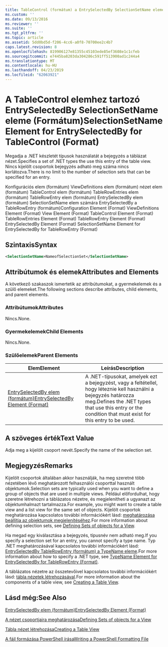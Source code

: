 ```yaml
---
title: TableControl (formátum) a EntrySelectedBy SelectionSetName eleme |} A Microsoft Docs
ms.custom: ''
ms.date: 09/13/2016
ms.reviewer: ''
ms.suite: ''
ms.tgt_pltfrm: ''
ms.topic: article
ms.assetid: 5dd0bd5d-f206-4cc6-a0f8-70700ee2c4b7
caps.latest.revision: 8
ms.openlocfilehash: 819906127e81355c45103ede85ef3608e1c1cfeb
ms.sourcegitcommit: e7445ba8203da304286c591ff513900ad1c244a4
ms.translationtype: MT
ms.contentlocale: hu-HU
ms.lasthandoff: 04/23/2019
ms.locfileid: "62063921"
---
```

# <a name="selectionsetname-element-for-entryselectedby-for-tablecontrol-format"></a><span data-ttu-id="0eb2b-102">A TableControl elemhez tartozó EntrySelectedBy SelectionSetName eleme (Formátum)</span><span class="sxs-lookup"><span data-stu-id="0eb2b-102">SelectionSetName Element for EntrySelectedBy for TableControl (Format)</span></span>

<span data-ttu-id="0eb2b-103">Megadja a .NET készletét típusok használatát a bejegyzés a táblázat nézet.</span><span class="sxs-lookup"><span data-stu-id="0eb2b-103">Specifies a set of .NET types the use this entry of the table view.</span></span> <span data-ttu-id="0eb2b-104">Nincs kijelölt csoportok bejegyzés adható meg száma nincs korlátozva.</span><span class="sxs-lookup"><span data-stu-id="0eb2b-104">There is no limit to the number of selection sets that can be specified for an entry.</span></span>

<span data-ttu-id="0eb2b-105">Konfigurációs elem (formátum) ViewDefinitions elem (formátum) nézet elem (formátum) TableControl elem (formátum) TableRowEntries elem (formátum) TableRowEntry elem (formátum) EntrySelectedBy elem (formátum) SelectionSetName elem számára EntrySelectedBy a TableRowEntry (formátum)</span><span class="sxs-lookup"><span data-stu-id="0eb2b-105">Configuration Element (Format) ViewDefinitions Element (Format) View Element (Format) TableControl Element (Format) TableRowEntries Element (Format) TableRowEntry Element (Format) EntrySelectedBy Element (Format) SelectionSetName Element for EntrySelectedBy for TableRowEntry (Format)</span></span>

## <a name="syntax"></a><span data-ttu-id="0eb2b-106">Szintaxis</span><span class="sxs-lookup"><span data-stu-id="0eb2b-106">Syntax</span></span>

```xml
<SelectionSetName>NameofSelectionSet</SelectionSetName>
```

## <a name="attributes-and-elements"></a><span data-ttu-id="0eb2b-107">Attribútumok és elemek</span><span class="sxs-lookup"><span data-stu-id="0eb2b-107">Attributes and Elements</span></span>

<span data-ttu-id="0eb2b-108">A következő szakaszok ismertetik az attribútumokat, a gyermekelemek és a szülő elemeket.</span><span class="sxs-lookup"><span data-stu-id="0eb2b-108">The following sections describe attributes, child elements, and parent elements.</span></span>

### <a name="attributes"></a><span data-ttu-id="0eb2b-109">Attribútumok</span><span class="sxs-lookup"><span data-stu-id="0eb2b-109">Attributes</span></span>

<span data-ttu-id="0eb2b-110">Nincs.</span><span class="sxs-lookup"><span data-stu-id="0eb2b-110">None.</span></span>

### <a name="child-elements"></a><span data-ttu-id="0eb2b-111">Gyermekelemek</span><span class="sxs-lookup"><span data-stu-id="0eb2b-111">Child Elements</span></span>

<span data-ttu-id="0eb2b-112">Nincs.</span><span class="sxs-lookup"><span data-stu-id="0eb2b-112">None.</span></span>

### <a name="parent-elements"></a><span data-ttu-id="0eb2b-113">Szülőelemek</span><span class="sxs-lookup"><span data-stu-id="0eb2b-113">Parent Elements</span></span>

|<span data-ttu-id="0eb2b-114">Elem</span><span class="sxs-lookup"><span data-stu-id="0eb2b-114">Element</span></span>|<span data-ttu-id="0eb2b-115">Leírás</span><span class="sxs-lookup"><span data-stu-id="0eb2b-115">Description</span></span>|
|-------------|-----------------|
|[<span data-ttu-id="0eb2b-116">EntrySelectedBy elem (formátum)</span><span class="sxs-lookup"><span data-stu-id="0eb2b-116">EntrySelectedBy Element (Format)</span></span>](./entryselectedby-element-for-tablerowentry-for-tablecontrol-format.md)|<span data-ttu-id="0eb2b-117">A .NET-típusokat, amelyek ezt a bejegyzést, vagy a feltétellel, hogy léteznie kell használni a bejegyzés határozza meg.</span><span class="sxs-lookup"><span data-stu-id="0eb2b-117">Defines the .NET types that use this entry or the condition that must exist for this entry to be used.</span></span>|

## <a name="text-value"></a><span data-ttu-id="0eb2b-118">A szöveges érték</span><span class="sxs-lookup"><span data-stu-id="0eb2b-118">Text Value</span></span>

<span data-ttu-id="0eb2b-119">Adja meg a kijelölt csoport nevét.</span><span class="sxs-lookup"><span data-stu-id="0eb2b-119">Specify the name of the selection set.</span></span>

## <a name="remarks"></a><span data-ttu-id="0eb2b-120">Megjegyzés</span><span class="sxs-lookup"><span data-stu-id="0eb2b-120">Remarks</span></span>

<span data-ttu-id="0eb2b-121">Kijelölt csoportok általában akkor használják, ha meg szeretné több nézetében lévő meghatározott felhasználói csoporttal használt objektumok.</span><span class="sxs-lookup"><span data-stu-id="0eb2b-121">Selection sets are typically used when you want to define a group of objects that are used in multiple views.</span></span> <span data-ttu-id="0eb2b-122">Például előfordulhat, hogy szeretne létrehozni a táblázatos nézetre, és megjelenítheti a ugyanazt az objektumhalmazt tartalmazza.</span><span class="sxs-lookup"><span data-stu-id="0eb2b-122">For example, you might want to create a table view and a list view for the same set of objects.</span></span> <span data-ttu-id="0eb2b-123">Kijelölt csoportok meghatározása kapcsolatos további információkért lásd: [meghatározása beállítja az objektumok megjelenítéséhez](./defining-selection-sets.md).</span><span class="sxs-lookup"><span data-stu-id="0eb2b-123">For more information about defining selection sets, see [Defining Sets of objects for a View](./defining-selection-sets.md).</span></span>

<span data-ttu-id="0eb2b-124">Ha megad egy kiválasztása a bejegyzés, típusnév nem adható meg.</span><span class="sxs-lookup"><span data-stu-id="0eb2b-124">If you specify a selection set for an entry, you cannot specify a type name.</span></span> <span data-ttu-id="0eb2b-125">Typ .NET meghatározásával kapcsolatos további információkért lásd: [EntrySelectedBy TableRowEntry (formátum) a TypeName eleme](./typename-element-for-entryselectedby-for-tablecontrol-format.md).</span><span class="sxs-lookup"><span data-stu-id="0eb2b-125">For more information about how to specify a .NET type, see [TypeName Element for EntrySelectedBy for TableRowEntry (Format)](./typename-element-for-entryselectedby-for-tablecontrol-format.md).</span></span>

<span data-ttu-id="0eb2b-126">A táblázatos nézetre az összetevőivel kapcsolatos további információkért lásd: [tábla nézetek létrehozásával](./creating-a-table-view.md).</span><span class="sxs-lookup"><span data-stu-id="0eb2b-126">For more information about the components of a table view, see [Creating a Table View](./creating-a-table-view.md).</span></span>

## <a name="see-also"></a><span data-ttu-id="0eb2b-127">Lásd még:</span><span class="sxs-lookup"><span data-stu-id="0eb2b-127">See Also</span></span>

[<span data-ttu-id="0eb2b-128">EntrySelectedBy elem (formátum)</span><span class="sxs-lookup"><span data-stu-id="0eb2b-128">EntrySelectedBy Element (Format)</span></span>](./entryselectedby-element-for-tablerowentry-for-tablecontrol-format.md)

[<span data-ttu-id="0eb2b-129">A nézet csoportjaira meghatározása</span><span class="sxs-lookup"><span data-stu-id="0eb2b-129">Defining Sets of objects for a View</span></span>](./defining-selection-sets.md)

[<span data-ttu-id="0eb2b-130">Tábla nézet létrehozása</span><span class="sxs-lookup"><span data-stu-id="0eb2b-130">Creating a Table View</span></span>](./creating-a-table-view.md)

[<span data-ttu-id="0eb2b-131">A fájl formázása PowerShell írása</span><span class="sxs-lookup"><span data-stu-id="0eb2b-131">Writing a PowerShell Formatting File</span></span>](./writing-a-powershell-formatting-file.md)
